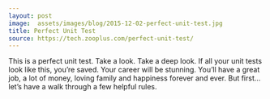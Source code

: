 ```yaml
---
layout: post
image:  assets/images/blog/2015-12-02-perfect-unit-test.jpg
title: Perfect Unit Test
source: https://tech.zooplus.com/perfect-unit-test/
---
```


This is a perfect unit test. Take a look. Take a deep look. If all your unit tests look like this, you’re saved. Your career will be stunning. You’ll have a great job, a lot of money, loving family and happiness forever and ever. But first…let’s have a walk through a few helpful rules.